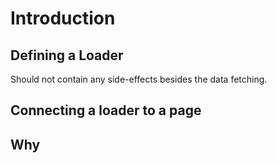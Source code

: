 # Introduction

## Defining a Loader

Should not contain any side-effects besides the data fetching.

## Connecting a loader to a page

## Why
